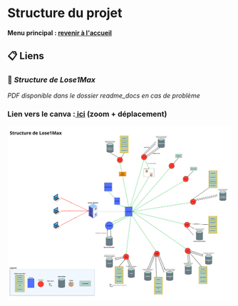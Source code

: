 # Structure du projet

**Menu principal : [revenir à l'accueil](/readme.md)**

## 📋 **Liens**

### 🚀 *Structure de Lose1Max*

_PDF disponible dans le dossier readme_docs en cas de problème_

### Lien vers le canva :[ ici](https://www.canva.com/design/DAGi7Wqn7y0/fpFh7xDV6mroCDknH0pbRg/view) (zoom + déplacement)

![structure](../files/Structure%20Lose1Max.png)